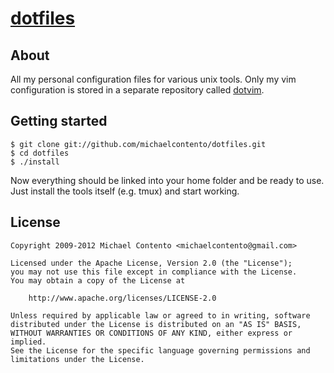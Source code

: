 # [dotfiles][]

## About

All my personal configuration files for various unix tools. Only my vim
configuration is stored in a separate repository called [dotvim][].

## Getting started

    $ git clone git://github.com/michaelcontento/dotfiles.git
    $ cd dotfiles
    $ ./install

Now everything should be linked into your home folder and be ready to use. Just
install the tools itself (e.g. tmux) and start working.

## License

    Copyright 2009-2012 Michael Contento <michaelcontento@gmail.com>

    Licensed under the Apache License, Version 2.0 (the "License");
    you may not use this file except in compliance with the License.
    You may obtain a copy of the License at

        http://www.apache.org/licenses/LICENSE-2.0

    Unless required by applicable law or agreed to in writing, software
    distributed under the License is distributed on an "AS IS" BASIS,
    WITHOUT WARRANTIES OR CONDITIONS OF ANY KIND, either express or implied.
    See the License for the specific language governing permissions and
    limitations under the License.

  [dotfiles]: https://github.com/michaelcontento/dotfiles
  [dotvim]: https://github.com/michaelcontento/dotvim
